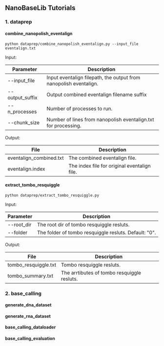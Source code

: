 ## NanoBaseLib Tutorials

### 1. dataprep

#### combine_nanopolish_eventalign

`python dataprep/combine_nanopolish_eventalign.py --input_file eventalign.txt`

Input:

| Parameter         | Description |
| -----------       | ----------- |
| --input_file      | Input eventalign filepath, the output from nanopolish eventalign.  |
| --output_suffix   | Output combined eventalign filename suffix        |
| --n_processes     |  Number of processes to run. |
| --chunk_size      |  Number of lines from nanopolish eventalign.txt for processing. |


Output:

| File                     | Description |
| -----------              | ----------- |
| eventalign_combined.txt  | The combined eventalign file. |
| eventalign.index         | The index file for original eventalign file.    |


#### extract_tombo_resquiggle

`python dataprep/extract_tombo_resquiggle.py`

Input:

| Parameter         | Description |
| -----------       | ----------- |
| --root_dir        | The root dir of tombo resquiggle resluts. |
| --folder          | The folder of  tombo resquiggle resluts. Default: "0".      |


Output:

| File                     | Description |
| -----------              | ----------- |
| tombo_resquiggle.txt     | Tombo resquiggle resluts. |
| tombo_summary.txt        | The arrtibutes of tombo resquiggle resluts.   |

### 2. base_calling

#### generate_dna_dataset

#### generate_rna_dataset

#### base_calling_dataloader

#### base_calling_evaluation
